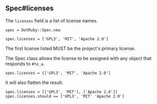 ## Spec#licenses

The `licenses` field is a list of license names.

    spec = DotRuby::Spec.new

    spec.licenses = ['GPL3', 'MIT', 'Apache 2.0']

The first license listed MUST be the project's primary license.

The Spec class allows the license to be assigned with any object that responds
to `#to_a`.

    spec.licenses = {['GPL3', 'MIT', 'Apache 2.0']

It will also flatten the result.

    spec.licenses = [['GPL3', 'MIT'], ['Apache 2.0']]
    spec.licenses.should == ['GPL3', 'MIT' 'Apache 2.0']


